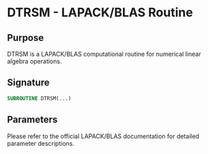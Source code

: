 # DTRSM - LAPACK/BLAS Routine

## Purpose

DTRSM is a LAPACK/BLAS computational routine for numerical linear algebra operations.

## Signature

```fortran
SUBROUTINE DTRSM(...)
```

## Parameters

Please refer to the official LAPACK/BLAS documentation for detailed parameter descriptions.
